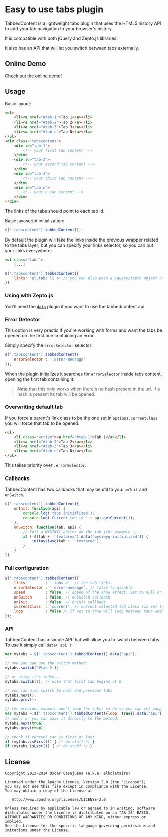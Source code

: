 # Easy to use tabs plugin

TabbedContent is a lightweight tabs plugin that uses the HTML5 history API to
add your tab navigation to your browser's history.

It is compatible with both jQuery and Zepto.js libraries.

It also has an API that will let you switch between tabs externally.

## Online Demo

[Check out the online demo!](http://elboletaire.github.io/tabbedcontent)

## Usage

Basic layout:

```html
<ul>
	<li><a href="#tab-1">Tab 1</a></li>
	<li><a href="#tab-2">Tab 2</a></li>
	<li><a href="#tab-3">Tab 3</a></li>
	<li><a href="#tab-n">Tab N</a></li>
</ul>
<div class="tabscontent">
	<div id="tab-1">
		<!-- your first tab content -->
	</div>
	<div id="tab-2">
		<!-- your second tab content -->
	</div>
	<div id="tab-3">
		<!-- your third tab content -->
	</div>
	<div id="tab-n">
		<!-- your n tab content -->
	</div>
</div>
```

The links of the tabs should point to each tab id.

Basic javascript initialization:

```javascript
$('.tabscontent').tabbedContent();
```

By default the plugin will take the links inside the previous wrapper related to the tabs layer; but you can specify your links selector, so you can put your links everywhere:

```html
<ul class="tabs">
	[...]
```

```javascript
$('.tabscontent').tabbedContent({
	links: 'ul.tabs li a' // you can also pass a jquery/zepto object containing the links
})
```

### Using with Zepto.js

You'll need the [`data`](https://github.com/madrobby/zepto/blob/master/src/data.js)
plugin if you want to use the tabbedcontent api.

### Error Detector

This option is very practic if you're working with forms and want the tabs be opened on the first one containing an error.

Simply specify the `errorSelector` selector:

```javascript
$('.tabscontent').tabbedContent({
	errorSelector : '.error-message'
});
```

When the plugin initializes it searches for `errorSelector` inside tabs content, opening the first tab containing it.

> **Note** that this only works when there's no hash present in the url. If a hash is present its tab will be opened.


### Overwriting default tab

If you force a parent's link class to be the one set in `options.currentClass`
you will force that tab to be opened.

```html
<ul>
	<li class="active"><a href="#tab-1">Tab 1</a></li>
	<li><a href="#tab-2">Tab 2</a></li>
	<li><a href="#tab-3">Tab 3</a></li>
	<li><a href="#tab-n">Tab N</a></li>
</ul>
```

This takes priority over `.errorSelector`.

### Callbacks

TabbedContent has two callbacks that may be util to you: `onInit` and `onSwitch`.

```javascript
$('.tabscontent').tabbedContent({
	onInit: function(api) {
		console.log('tabs initialized');
		console.log('Current tab is ' + api.getCurrent());
	},
	onSwitch: function(tab, api) {
		// Init a WYSIWYG editor on the tab (for example..)
		if (!$(tab + ' textarea').data('wysiwyg-initialized')) {
			initWysiwyg(tab + ' textarea');
		}
	}
})
```

### Full configuration

```javascript
$('.tabscontent').tabbedContent({
	links 		  : '.tabs a', // the tab links
	errorSelector : '.error-message', // false to disable
	speed		  : false, // speed of the show effect. Set to null or false to disable
	onSwitch	  : false, // onSwitch callback
	onInit		  : false, // onInit callback
	currentClass  : 'current', // current selected tab class (is set to the <a> element)
	loop          : false // if set to true will loop between tabs when using the next() and prev() api methods
});
```

### API

TabbedContent has a simple API that will allow you to switch between tabs.
To use it simply call `data('api')`:

```javascript
var mytabs = $('.tabscontent').tabbedContent().data('api');

// now you can use the switch method:
mytabs.switch('#tab-2');

// or using it's index...
mytabs.switch(1); // note that first tab begins at 0

// you can also switch to next and previous tabs
mytabs.next();
mytabs.prev();

// the previous example won't loop the tabs; to do so you can set loop to true when configuring tabbedContent:
var mytabs = $('.tabscontent').tabbedContent({loop: true}).data('api');
// and / or you can pass it directly to the method:
mytabs.next(true);
mytabs.prev(true);

// check if current tab is first or last
if (mytabs.isFirst()) { /* do stuff */ }
if (mytabs.isLast()) { /* do stuff */ }
```

## License

	Copyright 2013-2014 Òscar Casajuana (a.k.a. elboletaire)

	Licensed under the Apache License, Version 2.0 (the "License");
	you may not use this file except in compliance with the License.
	You may obtain a copy of the License at

	   http://www.apache.org/licenses/LICENSE-2.0

	Unless required by applicable law or agreed to in writing, software
	distributed under the License is distributed on an "AS IS" BASIS,
	WITHOUT WARRANTIES OR CONDITIONS OF ANY KIND, either express or implied.
	See the License for the specific language governing permissions and
	imitations under the License.
